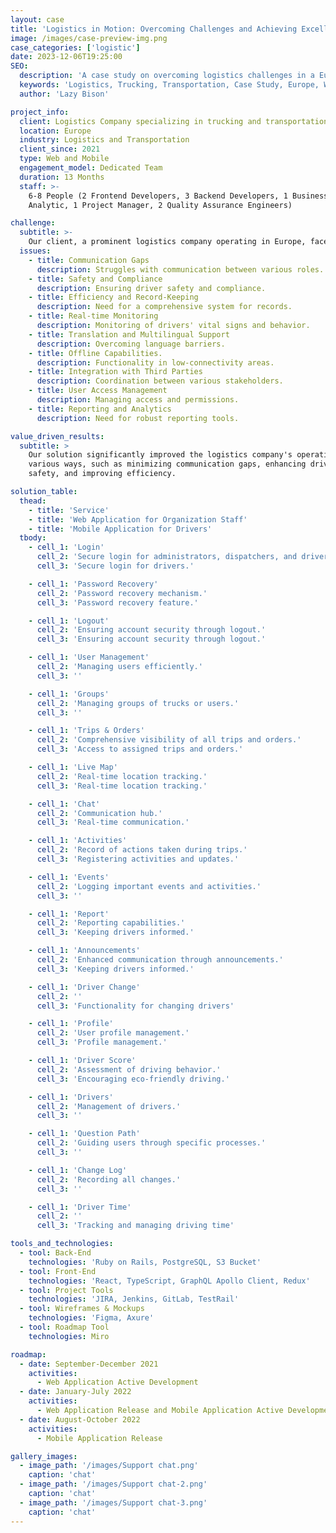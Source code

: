 ```yaml
---
layout: case
title: 'Logistics in Motion: Overcoming Challenges and Achieving Excellence'
image: /images/case-preview-img.png
case_categories: ['logistic']
date: 2023-12-06T19:25:00
SEO:
  description: 'A case study on overcoming logistics challenges in a European trucking and transportation company.'
  keywords: 'Logistics, Trucking, Transportation, Case Study, Europe, Web Application, Mobile Application'
  author: 'Lazy Bison'

project_info:
  client: Logistics Company specializing in trucking and transportation services.
  location: Europe
  industry: Logistics and Transportation
  client_since: 2021
  type: Web and Mobile
  engagement_model: Dedicated Team
  duration: 13 Months
  staff: >-
    6-8 People (2 Frontend Developers, 3 Backend Developers, 1 Business
    Analytic, 1 Project Manager, 2 Quality Assurance Engineers)

challenge:
  subtitle: >-
    Our client, a prominent logistics company operating in Europe, faced several critical challenges:
  issues:
    - title: Communication Gaps
      description: Struggles with communication between various roles.
    - title: Safety and Compliance
      description: Ensuring driver safety and compliance.
    - title: Efficiency and Record-Keeping
      description: Need for a comprehensive system for records.
    - title: Real-time Monitoring
      description: Monitoring of drivers' vital signs and behavior.
    - title: Translation and Multilingual Support
      description: Overcoming language barriers.
    - title: Offline Capabilities.
      description: Functionality in low-connectivity areas.
    - title: Integration with Third Parties
      description: Coordination between various stakeholders.
    - title: User Access Management
      description: Managing access and permissions.
    - title: Reporting and Analytics
      description: Need for robust reporting tools.

value_driven_results:
  subtitle: >
    Our solution significantly improved the logistics company's operations in
    various ways, such as minimizing communication gaps, enhancing driver
    safety, and improving efficiency.

solution_table:
  thead:
    - title: 'Service'
    - title: 'Web Application for Organization Staff'
    - title: 'Mobile Application for Drivers'
  tbody:
    - cell_1: 'Login'
      cell_2: 'Secure login for administrators, dispatchers, and driver supporters.'
      cell_3: 'Secure login for drivers.'

    - cell_1: 'Password Recovery'
      cell_2: 'Password recovery mechanism.'
      cell_3: 'Password recovery feature.'

    - cell_1: 'Logout'
      cell_2: 'Ensuring account security through logout.'
      cell_3: 'Ensuring account security through logout.'

    - cell_1: 'User Management'
      cell_2: 'Managing users efficiently.'
      cell_3: ''

    - cell_1: 'Groups'
      cell_2: 'Managing groups of trucks or users.'
      cell_3: ''

    - cell_1: 'Trips & Orders'
      cell_2: 'Comprehensive visibility of all trips and orders.'
      cell_3: 'Access to assigned trips and orders.'

    - cell_1: 'Live Map'
      cell_2: 'Real-time location tracking.'
      cell_3: 'Real-time location tracking.'

    - cell_1: 'Chat'
      cell_2: 'Communication hub.'
      cell_3: 'Real-time communication.'

    - cell_1: 'Activities'
      cell_2: 'Record of actions taken during trips.'
      cell_3: 'Registering activities and updates.'

    - cell_1: 'Events'
      cell_2: 'Logging important events and activities.'
      cell_3: ''

    - cell_1: 'Report'
      cell_2: 'Reporting capabilities.'
      cell_3: 'Keeping drivers informed.'

    - cell_1: 'Announcements'
      cell_2: 'Enhanced communication through announcements.'
      cell_3: 'Keeping drivers informed.'

    - cell_1: 'Driver Change'
      cell_2: ''
      cell_3: 'Functionality for changing drivers'

    - cell_1: 'Profile'
      cell_2: 'User profile management.'
      cell_3: 'Profile management.'

    - cell_1: 'Driver Score'
      cell_2: 'Assessment of driving behavior.'
      cell_3: 'Encouraging eco-friendly driving.'

    - cell_1: 'Drivers'
      cell_2: 'Management of drivers.'
      cell_3: ''

    - cell_1: 'Question Path'
      cell_2: 'Guiding users through specific processes.'
      cell_3: ''

    - cell_1: 'Change Log'
      cell_2: 'Recording all changes.'
      cell_3: ''

    - cell_1: 'Driver Time'
      cell_2: ''
      cell_3: 'Tracking and managing driving time'

tools_and_technologies:
  - tool: Back-End
    technologies: 'Ruby on Rails, PostgreSQL, S3 Bucket'
  - tool: Front-End
    technologies: 'React, TypeScript, GraphQL Apollo Client, Redux'
  - tool: Project Tools
    technologies: 'JIRA, Jenkins, GitLab, TestRail'
  - tool: Wireframes & Mockups
    technologies: 'Figma, Axure'
  - tool: Roadmap Tool
    technologies: Miro

roadmap:
  - date: September-December 2021
    activities:
      - Web Application Active Development
  - date: January-July 2022
    activities:
      - Web Application Release and Mobile Application Active Development
  - date: August-October 2022
    activities:
      - Mobile Application Release

gallery_images:
  - image_path: '/images/Support chat.png'
    caption: 'chat'
  - image_path: '/images/Support chat-2.png'
    caption: 'chat'
  - image_path: '/images/Support chat-3.png'
    caption: 'chat'
---
```

